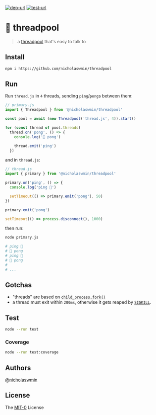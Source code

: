 [![dep-url][dep-badge]][dep-url] [![test-url][test-badge]][test-url] 

# :thread: threadpool

> a [threadpool][threadpool] that's easy to talk to

## Install

```bash
npm i https://github.com/nicholaswmin/threadpool
```

## Run

Run `thread.js` in `4` threads, sending `ping`/`pong`s between them:

```js
// primary.js
import { Threadpool } from '@nicholaswmin/threadpool'

const pool = await (new Threadpool('thread.js', 4)).start()

for (const thread of pool.threads)
  thread.on('pong', () => {
    console.log('🏓 pong')

    thread.emit('ping')
  })
```

and in `thread.js`:

```js
// thread.js
import { primary } from '@nicholaswmin/threadpool'

primary.on('ping', () => {
  console.log('ping 🏓')

  setTimeout(() => primary.emit('pong'), 50)
})

primary.emit('pong')

setTimeout(() => process.disconnect(), 1000)
```

then run:

```bash
node primary.js

# ping 🏓
# 🏓 pong
# ping 🏓
# 🏓 pong
# 
# ...
```

## Gotchas 

- "threads" are based on [`child_process.fork()`][cp-fork]
- a thread must exit within `200ms`, otherwise it gets reaped by 
  [`SIGKILL`][sigkill].

## Test 

```bash 
node --run test
```

### Coverage 

```bash
node --run test:coverage
```

## Authors

[@nicholaswmin][nicholaswmin]

## License 

The [MIT-0][license] License 


[test-badge]: https://github.com/nicholaswmin/threadpool/actions/workflows/test.yml/badge.svg
[test-url]: https://github.com/nicholaswmin/threadpool/actions/workflows/test.yml
[dep-badge]: https://img.shields.io/badge/dependencies-0-b.svg
[dep-url]: https://blog.author.io/npm-needs-a-personal-trainer-537e0f8859c6

[threadpool]: https://en.wikipedia.org/wiki/Thread_pool
[cp-fork]: https://nodejs.org/api/child_process.html#child_processforkmodulepath-args-options
[sigkill]: https://www.gnu.org/software/libc/manual/html_node/Termination-Signals.html#index-SIGKILL

[nicholaswmin]: https://github.com/nicholaswmin
[license]: https://spdx.org/licenses/MIT-0.html
